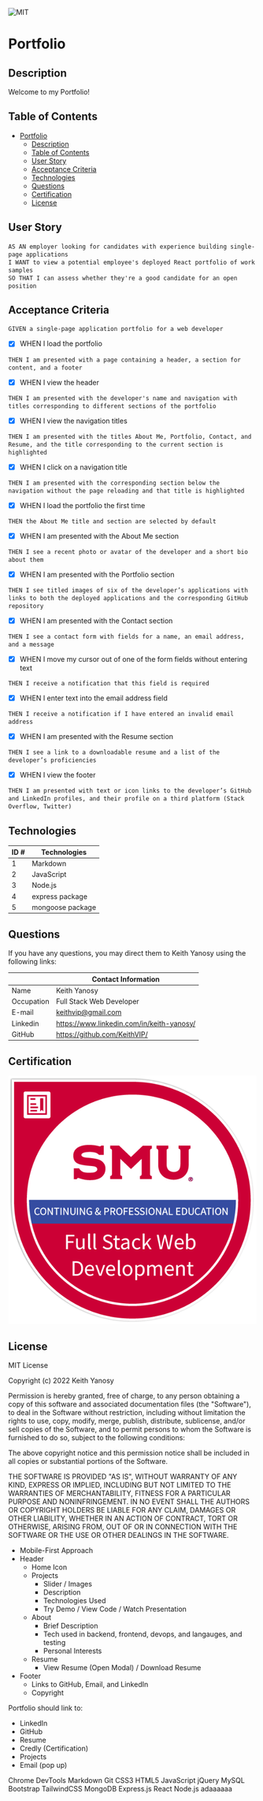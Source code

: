 ![MIT](https://img.shields.io/badge/License-MIT-blue)
# Portfolio

## Description

Welcome to my Portfolio!

## Table of Contents

- [Portfolio](#portfolio)
  - [Description](#description)
  - [Table of Contents](#table-of-contents)
  - [User Story](#user-story)
  - [Acceptance Criteria](#acceptance-criteria)
  - [Technologies](#technologies)
  - [Questions](#questions)
  - [Certification](#certification)
  - [License](#license)

## User Story

~~~
AS AN employer looking for candidates with experience building single-page applications
I WANT to view a potential employee's deployed React portfolio of work samples
SO THAT I can assess whether they're a good candidate for an open position
~~~

## Acceptance Criteria

~~~
GIVEN a single-page application portfolio for a web developer
~~~

- [x] WHEN I load the portfolio
~~~
THEN I am presented with a page containing a header, a section for content, and a footer
~~~

- [x] WHEN I view the header
~~~
THEN I am presented with the developer's name and navigation with titles corresponding to different sections of the portfolio
~~~

- [x]  WHEN I view the navigation titles
~~~
THEN I am presented with the titles About Me, Portfolio, Contact, and Resume, and the title corresponding to the current section is highlighted
~~~

- [x] WHEN I click on a navigation title
~~~
THEN I am presented with the corresponding section below the navigation without the page reloading and that title is highlighted
~~~

- [x] WHEN I load the portfolio the first time
~~~
THEN the About Me title and section are selected by default
~~~

- [x] WHEN I am presented with the About Me section
~~~
THEN I see a recent photo or avatar of the developer and a short bio about them
~~~

- [x] WHEN I am presented with the Portfolio section
~~~
THEN I see titled images of six of the developer’s applications with links to both the deployed applications and the corresponding GitHub repository
~~~

- [x]  WHEN I am presented with the Contact section
~~~
THEN I see a contact form with fields for a name, an email address, and a message
~~~

- [x]  WHEN I move my cursor out of one of the form fields without entering text
~~~
THEN I receive a notification that this field is required
~~~

- [x]  WHEN I enter text into the email address field
~~~
THEN I receive a notification if I have entered an invalid email address
~~~

- [x]  WHEN I am presented with the Resume section
~~~
THEN I see a link to a downloadable resume and a list of the developer’s proficiencies
~~~

- [x]  WHEN I view the footer
~~~
THEN I am presented with text or icon links to the developer’s GitHub and LinkedIn profiles, and their profile on a third platform (Stack Overflow, Twitter) 
~~~

## Technologies
| ID # | Technologies |
| --- | --- |
| 1 | Markdown |
| 2 | JavaScript |
| 3 | Node.js |
| 4 | express package |
| 5 | mongoose package |


## Questions

If you have any questions, you may direct them to Keith Yanosy using the following links:

| | Contact Information |
| --- | --- |
| Name | Keith Yanosy |
| Occupation | Full Stack Web Developer |
| E-mail | <keithvip@gmail.com> |
| Linkedin | <https://www.linkedin.com/in/keith-yanosy/> |
| GitHub | <https://github.com/KeithVIP/> |

## Certification

![full-stack web development](src/assets/images/certificate.png)

## License

MIT License

Copyright (c) 2022 Keith Yanosy

Permission is hereby granted, free of charge, to any person obtaining a copy
of this software and associated documentation files (the "Software"), to deal
in the Software without restriction, including without limitation the rights
to use, copy, modify, merge, publish, distribute, sublicense, and/or sell
copies of the Software, and to permit persons to whom the Software is
furnished to do so, subject to the following conditions:

The above copyright notice and this permission notice shall be included in all
copies or substantial portions of the Software.

THE SOFTWARE IS PROVIDED "AS IS", WITHOUT WARRANTY OF ANY KIND, EXPRESS OR
IMPLIED, INCLUDING BUT NOT LIMITED TO THE WARRANTIES OF MERCHANTABILITY,
FITNESS FOR A PARTICULAR PURPOSE AND NONINFRINGEMENT. IN NO EVENT SHALL THE
AUTHORS OR COPYRIGHT HOLDERS BE LIABLE FOR ANY CLAIM, DAMAGES OR OTHER
LIABILITY, WHETHER IN AN ACTION OF CONTRACT, TORT OR OTHERWISE, ARISING FROM,
OUT OF OR IN CONNECTION WITH THE SOFTWARE OR THE USE OR OTHER DEALINGS IN THE
SOFTWARE.

- Mobile-First Approach
- Header
  - Home Icon
  - Projects
    - Slider / Images
    - Description
    - Technologies Used
    - Try Demo / View Code / Watch Presentation
  - About
    - Brief Description
    - Tech used in backend, frontend, devops, and langauges, and testing
    - Personal Interests
  - Resume
    - View Resume (Open Modal) / Download Resume
- Footer
  - Links to GitHub, Email, and LinkedIn
  - Copyright


Portfolio should link to:
- LinkedIn
- GitHub
- Resume
- Credly (Certification)
- Projects
- Email (pop up)

<!-- - Click on Resume 'Nav'; modal populates whole page; close icon, View PDF, Re-size, Download. -->

Chrome DevTools
Markdown
Git
CSS3
HTML5
JavaScript
jQuery
MySQL
Bootstrap
TailwindCSS
MongoDB
Express.js
React
Node.js
adaaaaaa

<!-- Possible bugs 

- On PAGE RELOAD, the NAVIGATION MENU DOES NOT SHOW UP(ONLY in >1024).
- On PAGE RESIZE, we need to LIMIT the event to every second or 1000 miliseconds -->
